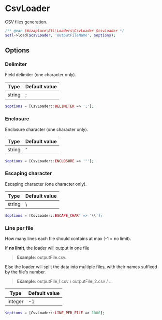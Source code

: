 # CsvLoader

CSV files generation.

```php
/** @var \Wizaplace\Etl\Loaders\CsvLoader $csvLoader */
$etl->load($csvLoader, 'outputFileName', $options);
```

## Options

### Delimiter

Field delimiter (one character only).

| Type   | Default value |
| ------ | ------------- |
| string | ;             |

```php
$options = [CsvLoader::DELIMITER => ';'];
```

### Enclosure

Enclosure character (one character only).

| Type   | Default value |
| ------ | ------------- |
| string | "             |

```php
$options = [CsvLoader::ENCLOSURE => '"'];
```

### Escaping character

Escaping character (one character only).

| Type   | Default value |
| ------ | ------------- |
| string | \\            |

```php
$options = [CsvLoader::ESCAPE_CHAR' => '\\'];
```

### Line per file

How many lines each file should contains at max (-1 = no limit).

If **no limit**, the loader will output in one file

> **Example**: outputFile.csv.

Else the loader will split the data into multiple files, with their names suffixed by the file's number.

> **Example**: outputFile_1.csv / outputFile_2.csv / ...

| Type    | Default value |
| ------- | ------------- |
| integer | -1            |

```php
$options = [CsvLoader::LINE_PER_FILE => 1000];
```
